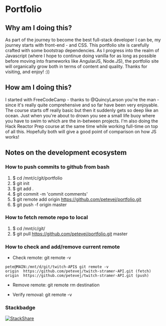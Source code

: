 # Portfolio
## Why am I doing this?
As part of the journey to become the best full-stack developer I can be, my journey starts with front-end - <html/> and CSS. This portfolio site is carefully crafted with some bootstrap dependencies. As I progress into the realm of Javascript (where I hope to continue doing vanilla for as long as possible before moving into frameworks like AngularJS, Node.JS), the portfolio site will organically grow both in terms of content and quality. Thanks for visiting, and enjoy! :))

## How am I doing this?
I started with FreeCodeCamp - thanks to @QuincyLarson you're the man - since it's really quite comprehensive and so far have been very enjoyable. The course starts off really basic but then it suddenly gets so deep like an ocean. Just when you're about to drown you see a small life buoy where you have to swim to which are the in-between projects. I'm also doing the Hack Reactor Prep course at the same time while working full-time on top of all this. Hopefully both will give a good point of comparison on how JS works!

## Notes on the development ecosystem

### How to push commits to github from bash
1. $ cd /mnt/c/git/portfolio
2. $ git init
3. $ git add .
4. $ git commit -m 'commit comments'
5. $ git remote add origin https://github.com/petevej/portfolio.git
6. $ git push -f origin master

### How to fetch remote repo to local
1. $ cd /mnt/c/git/<repo-name>
2. $ git pull https://github.com/petevej/portfolio.git master

### How to check and add/remove current remote

- Check remote: git remote -v
```
pete@MAIN:/mnt/d/git/twitch-API$ git remote -v
origin  https://github.com/petevej/twitch-stramer-API.git (fetch)
origin  https://github.com/petevej/twitch-stramer-API.git (push)
```
- Remove remote: git remote rm destination

- Verify removal: git remote -v

### Stackbadge
[![StackShare](https://img.shields.io/badge/tech-stack-0690fa.svg?style=flat)](https://stackshare.io/petevej/frontend)
